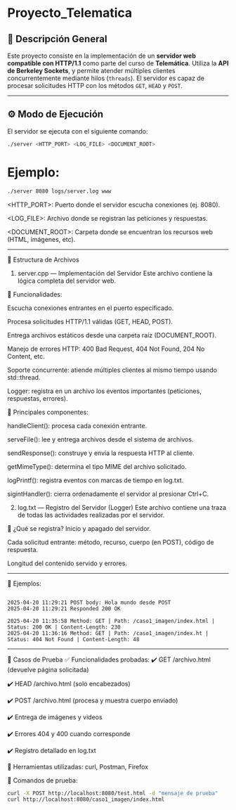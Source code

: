 # Proyecto_Telematica

## 🧾 Descripción General

Este proyecto consiste en la implementación de un **servidor web compatible con HTTP/1.1** como parte del curso de **Telemática**. Utiliza la **API de Berkeley Sockets**, y permite atender múltiples clientes concurrentemente mediante hilos (`threads`). El servidor es capaz de procesar solicitudes HTTP con los métodos `GET`, `HEAD` y `POST`.

---

## ⚙️ Modo de Ejecución

El servidor se ejecuta con el siguiente comando:

```bash
./server <HTTP_PORT> <LOG_FILE> <DOCUMENT_ROOT>
```

# Ejemplo:

```bash
./server 8080 logs/server.log www
```

<HTTP_PORT>: Puerto donde el servidor escucha conexiones (ej. 8080).

<LOG_FILE>: Archivo donde se registran las peticiones y respuestas.

<DOCUMENT_ROOT>: Carpeta donde se encuentran los recursos web (HTML, imágenes, etc).

---

📁 Estructura de Archivos

1. server.cpp — Implementación del Servidor
Este archivo contiene la lógica completa del servidor web.

🧩 Funcionalidades:


Escucha conexiones entrantes en el puerto especificado.

Procesa solicitudes HTTP/1.1 válidas (GET, HEAD, POST).

Entrega archivos estáticos desde una carpeta raíz (DOCUMENT_ROOT).

Manejo de errores HTTP: 400 Bad Request, 404 Not Found, 204 No Content, etc.

Soporte concurrente: atiende múltiples clientes al mismo tiempo usando std::thread.

Logger: registra en un archivo los eventos importantes (peticiones, respuestas, errores).

🧠 Principales componentes:


handleClient(): procesa cada conexión entrante.

serveFile(): lee y entrega archivos desde el sistema de archivos.

sendResponse(): construye y envía la respuesta HTTP al cliente.

getMimeType(): determina el tipo MIME del archivo solicitado.

logPrintf(): registra eventos con marcas de tiempo en log.txt.

sigintHandler(): cierra ordenadamente el servidor al presionar Ctrl+C.

2. log.txt — Registro del Servidor (Logger)
Este archivo contiene una traza de todas las actividades realizadas por el servidor.

📝 ¿Qué se registra?
Inicio y apagado del servidor.

Cada solicitud entrante: método, recurso, cuerpo (en POST), código de respuesta.

Longitud del contenido servido y errores.

---

🧪 Ejemplos:

```text

2025-04-20 11:29:21 POST body: Hola mundo desde POST
2025-04-20 11:29:21 Responded 200 OK

2025-04-20 11:35:58 Method: GET | Path: /caso1_imagen/index.html | Status: 200 OK | Content-Length: 230
2025-04-20 11:36:16 Method: GET | Path: /caso1_imagen/index.ht | Status: 404 Not Found | Content-Length: 48
```

---

🧪 Casos de Prueba
✅ Funcionalidades probadas:
✔️ GET /archivo.html (devuelve página solicitada)

✔️ HEAD /archivo.html (solo encabezados)

✔️ POST /archivo.html (procesa y muestra cuerpo enviado)

✔️ Entrega de imágenes y videos

✔️ Errores 404 y 400 cuando corresponde

✔️ Registro detallado en log.txt

🔧 Herramientas utilizadas:
curl, Postman, Firefox

🧪 Comandos de prueba:
```bash
curl -X POST http://localhost:8080/test.html -d "mensaje de prueba"
curl http://localhost:8080/caso1_imagen/index.html
```